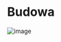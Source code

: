 # Budowa
![image](https://user-images.githubusercontent.com/34241360/173182768-2330b42e-fdae-4655-a3a2-92f20cd85a5f.png)
